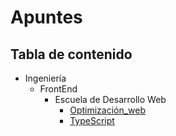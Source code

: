 # Apuntes

## Tabla de contenido

- Ingeniería
  - FrontEnd
    - Escuela de Desarrollo Web
      - [Optimización_web](INGENIERIA/FRONTEND/Escuela_de_Desarrollo_Web/Optimización_web/README.md)
      - [TypeScript](INGENIERIA/FRONTEND/Escuela_de_Desarrollo_Web/TypeScript/README.md)

